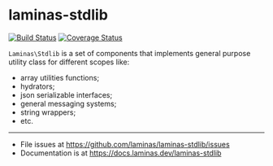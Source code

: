 # laminas-stdlib

[![Build Status](https://travis-ci.org/laminas/laminas-stdlib.svg?branch=master)](https://travis-ci.org/laminas/laminas-stdlib)
[![Coverage Status](https://coveralls.io/repos/laminas/laminas-stdlib/badge.svg?branch=master)](https://coveralls.io/r/laminas/laminas-stdlib?branch=master)

`Laminas\Stdlib` is a set of components that implements general purpose utility
class for different scopes like:

- array utilities functions;
- hydrators;
- json serializable interfaces;
- general messaging systems;
- string wrappers;
- etc.

---

- File issues at https://github.com/laminas/laminas-stdlib/issues
- Documentation is at https://docs.laminas.dev/laminas-stdlib
